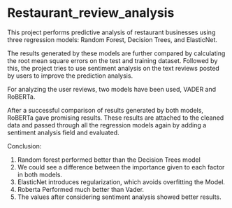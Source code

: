 # Restaurant_review_analysis

This project performs predictive analysis of restaurant businesses using three regression models: Random Forest, Decision Trees, and ElasticNet. 

The results generated by these models are further compared by calculating the root mean square errors on the test and training dataset. Followed by this, the project tries to use sentiment analysis on the text reviews posted by users to improve the prediction analysis. 

For analyzing the user reviews, two models have been used, VADER and RoBERTa. 

After a successful comparison of results generated by both models, RoBERTa gave promising results. These results are attached to the cleaned data and passed through all the regression models again by adding a sentiment analysis field and evaluated.

Conclusion:

1. Random forest performed better than the Decision Trees model
2. We could see a difference between the importance given to each factor in both models.
3. ElasticNet introduces regularization, which avoids overfitting the Model.
4. Roberta Performed much better than Vader.
5. The values after considering sentiment analysis showed better results.




